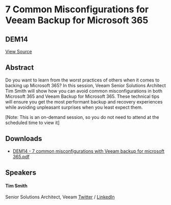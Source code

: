 # 7 Common Misconfigurations for Veeam Backup for Microsoft 365
## DEM14
[View Source](https://connect.veeam.com/flow/veeam/veeamon2023/attendeeportal/page/sessioncatalog/session/1678316666496001unP9)

## Abstract
Do you want to learn from the worst practices of others when it comes to backing up Microsoft 365? In this session, Veeam Senior Solutions Architect Tim Smith will show how you can avoid common misconfigurations in both Microsoft 365 and Veeam Backup for Microsoft 365. These technical tips will ensure you get the most performant backup and recovery experiences while avoiding unpleasant surprises when you least expect them.

[Note: This is an on-demand session, so you do not need to attend at the scheduled time to view it]


## Downloads
- [DEM14 - 7 common misconfigurations with Veeam backup for microsoft 365.pdf](<./files/DEM14 - 7 common misconfigurations with Veeam backup for microsoft 365.pdf>)

## Speakers
#### Tim Smith
Senior Solutions Architect, Veeam
[Twitter](https://twitter.com/@tsmith_co) / [LinkedIn](https://www.linkedin.com/in/tsmithcoblog/)